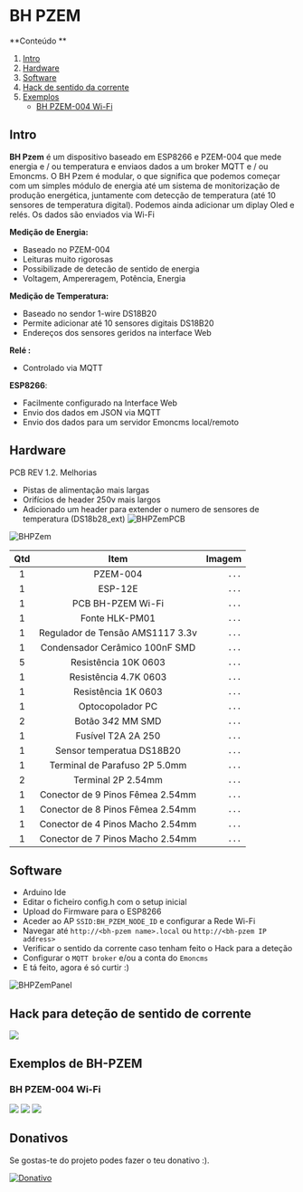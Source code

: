 # BH PZEM



**Conteúdo **   
1. [Intro](#id1)
2. [Hardware](#id2)
3. [Software](#id3)
4. [Hack de sentido da corrente](#id4)
5. [Exemplos](#id5)
   - [BH PZEM-004 Wi-Fi](#id6)



## Intro <a name="id1"></a>


**BH Pzem** é um dispositivo baseado em ESP8266 e PZEM-004 que mede energia e / ou temperatura e enviaos dados a um broker MQTT e / ou Emoncms. O BH Pzem é modular, o que significa que podemos começar com um simples módulo de energia até um sistema de monitorização de produção energética, juntamente com detecção de temperatura (até 10 sensores de temperatura digital). Podemos ainda adicionar um diplay Oled e relés.
Os dados são enviados via Wi-Fi


**Medição de Energia:**
  - Baseado no PZEM-004
  - Leituras muito rigorosas 
  - Possibilizade de detecão de sentido de energia 
  - Voltagem, Ampereragem, Potência, Energia

**Medição de Temperatura:**
  - Baseado no sendor 1-wire DS18B20
  - Permite adicionar até 10 sensores digitais DS18B20
  - Endereços dos sensores geridos na interface Web

**Relé :**
  - Controlado via MQTT

**ESP8266**:
  - Facilmente configurado na Interface Web
  - Envio dos dados em JSON via MQTT
  - Envio dos dados para um servidor Emoncms local/remoto


## Hardware <a name="id2"></a>
PCB REV 1.2.
Melhorias
  - Pistas de alimentação mais largas
  - Orifícios de header 250v mais largos
  - Adicionado um header para extender o numero de sensores de temperatura (DS18b28_ext)
![BHPZemPCB](https://github.com/brunohorta82/BH_PZEM_ESP8266/blob/master/pcb_rev_1_2/BH_Pzem_WI_FI_SHIELD_.png?raw=true)

![BHPZem](https://github.com/brunohorta82/BH_PZEM_ESP8266/blob/master/images/IMG_4417.JPG?raw=true)



Qtd | Item | Imagem
:---: | :---: | ---:
1 | PZEM-004 | `...`
1 | ESP-12E | `...`
1 | PCB BH-PZEM Wi-Fi | `...`
1 | Fonte HLK-PM01 | `...`
1 | Regulador de Tensão AMS1117 3.3v | `...`
1 | Condensador Cerâmico 100nF SMD | `...`
5 | Resistência 10K 0603 | `...`
1 | Resistência 4.7K 0603 | `...`
1 | Resistência 1K 0603 | `...`
1 | Optocopolador PC | `...`
2 | Botão 3*4*2 MM SMD | `...`
1 | Fusível T2A 2A 250 | `...`
1 | Sensor temperatua DS18B20 | `...`
1 | Terminal de Parafuso 2P 5.0mm  | `...`
2 | Terminal 2P 2.54mm  | `...`
1 | Conector de 9 Pinos Fêmea 2.54mm | `...`
1 | Conector de 8 Pinos Fêmea 2.54mm | `...`
1 | Conector de 4 Pinos Macho 2.54mm | `...`
1 | Conector de 7 Pinos Macho 2.54mm | `...`


## Software <a name="id3"></a>

- Arduino Ide
- Editar o ficheiro config.h com o setup inicial
- Upload do Firmware para o ESP8266
- Aceder ao AP `SSID:BH_PZEM_NODE_ID` e configurar a Rede Wi-Fi
- Navegar até  `http://<bh-pzem name>.local` ou `http://<bh-pzem IP address>`
- Verificar o sentido da corrente caso tenham feito o Hack para a deteção
- Configurar o `MQTT broker` e/ou a conta do `Emoncms` 
- E tá feito, agora é só curtir :) 

![BHPZemPanel](https://github.com/brunohorta82/BH_PZEM_ESP8266/blob/master/images/current_panel.png?raw=true)

## Hack para deteção de sentido de corrente <a name="id4"></a>

![](https://lh3.googleusercontent.com/7oKvPvdqY3lP6zBprZ33XxJ7tKCSPjcxN2w-OqwHl_1SzNu80wvdnXQUsuom1qUd44zljcSAKoW6R_QD6Fw6dyNdrQpZGyCAt7fK76CRAaeEPu2qT8z-xMeqMLAlgMNtwaDBF7miqPXhsgoQ-rWaterlj8KB61w-i8nbBX3sqG_NviRIJFRPZu4y5Mk5QQHA83q366xY_NipzpD8CfSDKwin57H3Htds_hMZ-07q1bP9mxqiQBRQqcq6nFyu7SyfzQPI7FPg7txX6qM7KTZdOb53coQP14PXP9ZpZgZd6tcLpuRveteLxfdhUHiUXz74R1f_4OeA_25O--yq3BcZT_W89wb5o-ZRAX4VKxyWw7SOmyMhGib1QK7HJxYOTOWC5yf9IasuEWV_vbtsjChd_gD7Al2RD4akmTF-P8RQy6oLgGEKNINEdbHCTc4NhU0PtUVe3b90hhll2i0vlXHoQQ_Dcv1H4UQkiork0te3gWIpN9IEScdoKep3nyKpx4NwDmuup3uilXumtjUWld5qL1ifNlgKCKj39EcPMyswWAbB7pGrEsRqt0L_xvEW9gpEuPkjH6MUEL-biGVslIl6hkCvgLHb1iIcVd2EOjmNMurGXLUkB2KS3h3Vw4LIQRWzvFUrmJfLbP9hZKorvSnoDPO2MfHhwYYeXgx2m2J11w=w800-h402-no)


## Exemplos de BH-PZEM <a name="id5"></a>

### BH PZEM-004 Wi-Fi <a name="id6"></a>
![](https://github.com/brunohorta82/BH_PZEM_ESP8266/blob/master/images/IMG_4417.JPG?raw=true)
![](https://github.com/brunohorta82/BH_PZEM_ESP8266/blob/master/images/IMG_4418.JPG?raw=true)
![](https://github.com/brunohorta82/BH_PZEM_ESP8266/blob/master/images/IMG_4419.JPG?raw=true)

## Donativos

Se gostas-te do projeto podes fazer o teu donativo :).

[![Donativo](https://img.shields.io/badge/Donate-PayPal-green.svg)](https://www.paypal.me/bhonofre)
